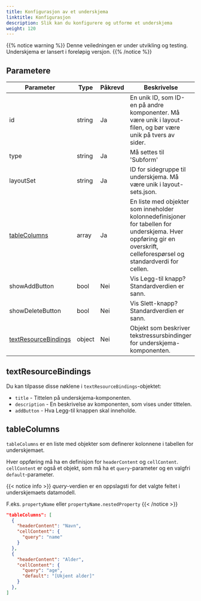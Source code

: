 ```yaml
---
title: Konfigurasjon av et underskjema
linktitle: Konfigurasjon
description: Slik kan du konfigurere og utforme et underskjema
weight: 120
---
```


{{% notice warning  %}}
Denne veiledningen er under utvikling og testing. Underskjema er lansert i foreløpig versjon.
{{% /notice %}}

## Parametere

| Parameter                                     | Type   | Påkrevd | Beskrivelse                                                                                                                                                            |
| --------------------------------------------- | ------ | ------- | ---------------------------------------------------------------------------------------------------------------------------------------------------------------------- |
| id                                            | string | Ja      | En unik ID, som ID-en på andre komponenter. Må være unik i layout-filen, og bør være unik på tvers av sider.                                                           |
| type                                          | string | Ja      | Må settes til 'Subform'                                                                                                                                                |
| layoutSet                                     | string | Ja      | ID for sidegruppe til underskjema. Må være unik i layout-sets.json.                                                                                                    |
| [tableColumns](#tablecolumns)                 | array  | Ja      | En liste med objekter som inneholder kolonnedefinisjoner for tabellen for underskjema. Hver oppføring gir en overskrift, celleforespørsel og standardverdi for cellen. |
| showAddButton                                 | bool   | Nei     | Vis Legg-til knapp? Standardverdien er sann.                                                                                                                           |
| showDeleteButton                              | bool   | Nei     | Vis Slett-knapp? Standardverdien er sann.                                                                                                                              |
| [textResourceBindings](#textresourcebindings) | object | Nei     | Objekt som beskriver tekstressursbindinger for underskjema-komponenten.                                                                                                |

## textResourceBindings

Du kan tilpasse disse nøklene i `textResourceBindings`-objektet:

- `title` - Tittelen på underskjema-komponenten.
- `description` - En beskrivelse av komponenten, som vises under tittelen.
- `addButton` - Hva Legg-til knappen skal inneholde.

## tableColumns

`tableColumns` er en liste med objekter som definerer kolonnene i tabellen for underskjemaet.

Hver oppføring må ha en definisjon for `headerContent` og `cellContent`. `cellContent` er også et objekt, som må ha et `query`-parameter og en valgfri `default`-parameter.

{{< notice info >}}
_query_-verdien er en oppslagsti for det valgte feltet i underskjemaets datamodell.

F.eks. `propertyName` eller `propertyName.nestedProperty`
{{< /notice >}}

```json
"tableColumns": [
  {
    "headerContent": "Navn",
    "cellContent": {
      "query": "name"
    }
  },
  {
    "headerContent": "Alder",
    "cellContent": {
      "query": "age",
      "default": "[Ukjent alder]"
    }
  },
]
```
